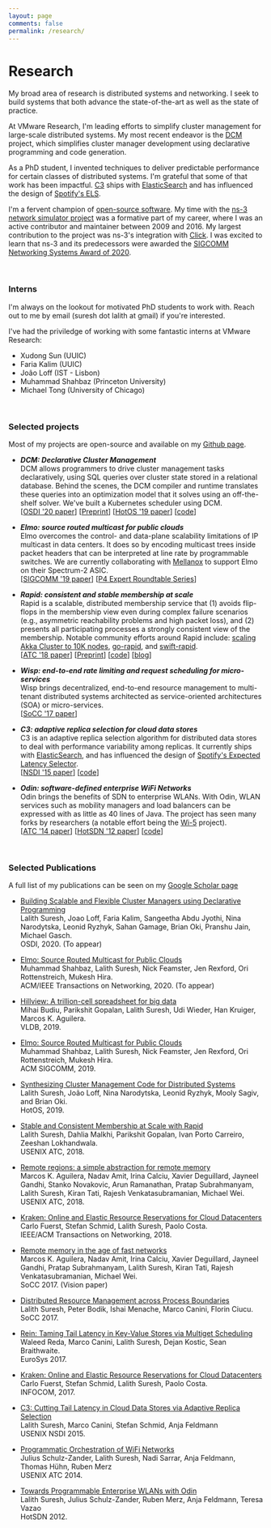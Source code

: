 ```yaml
---
layout: page
comments: false
permalink: /research/
---
```


# Research

My broad area of research is distributed systems and networking. 
I seek to build systems that both advance the state-of-the-art as well
as the state of practice.

At VMware
Research, I'm leading efforts to simplify cluster management for large-scale
distributed systems.
My most recent endeavor is the [DCM](/papers/dcm-osdi2020.pdf) project,
which simplifies cluster manager development using declarative programming and
code generation.  

As a PhD student, I invented techniques to deliver predictable performance for
certain classes of distributed systems. I'm grateful that some of that work has
been impactful.
[C3](https://www.usenix.org/system/files/conference/nsdi15/nsdi15-paper-suresh.pdf)
ships with
[ElasticSearch](https://www.elastic.co/blog/improving-response-latency-in-elasticsearch-with-adaptive-replica-selection)
and has influenced the design of [Spotify's
ELS](https://labs.spotify.com/2015/12/09/els-part-2/).

I'm a fervent champion of [open-source software](https://github.com/lalithsuresh/).  My
time with the [ns-3 network simulator project](https://www.nsnam.org/) was a
formative part of my career, where I was an active contributor and maintainer
between 2009 and 2016. My largest contribution to the project was ns-3's
integration with [Click](https://github.com/kohler/click). I was excited to
learn that ns-3 and its predecessors were awarded the [SIGCOMM Networking
Systems Award of
2020](https://www.sigcomm.org/content/sigcomm-networking-systems-award).


<br>

### Interns

I'm always on the lookout for motivated PhD students to work with. Reach
out to me by email (suresh dot lalith at gmail) if you're interested.

I've had the priviledge of working with some fantastic interns at VMware Research:

* Xudong Sun (UUIC)
* Faria Kalim (UUIC)
* João Loff (IST - Lisbon)
* Muhammad Shahbaz (Princeton University)
* Michael Tong (University of Chicago)

<br>

### Selected projects

Most of my projects are open-source and available on my [Github page](http://github.com/lalithsuresh).

* **_DCM: Declarative Cluster Management_**<br>
  DCM allows programmers to drive cluster management tasks declaratively, using
  SQL queries over cluster state stored in a relational database. Behind the scenes,
  the DCM compiler and runtime translates these queries into an optimization model
  that it solves using an off-the-shelf solver. We've built a Kubernetes scheduler using DCM.<br> 
  [[OSDI '20 paper](/papers/dcm-osdi2020.pdf)] [[Preprint](https://arxiv.org/pdf/1909.03130.pdf)] [[HotOS '19 paper](https://dl.acm.org/citation.cfm?id=3321444)] [[code](https://github.com/vmware/declarative-cluster-management/)]

* **_Elmo: source routed multicast for public clouds_**  
  Elmo overcomes the control- and data-plane scalability limitations of IP multicast in
  data centers. It does so by  encoding  multicast trees inside packet headers 
  that can be interpreted at line rate by programmable switches.
  We are currently collaborating with [Mellanox](https://mshahbaz.gitlab.io/files/p4summit20-elmo.pdf) to support Elmo 
  on their Spectrum-2 ASIC.<br>
  [[SIGCOMM '19 paper](https://dlnext.acm.org/doi/abs/10.1145/3341302.3342066)] [[P4 Expert Roundtable Series](https://mshahbaz.gitlab.io/files/p4summit20-elmo.pdf)]

* **_Rapid: consistent and stable membership at scale_**  
  Rapid is a scalable, distributed membership service that (1) avoids flip-flops in
  the membership view even during complex failure scenarios (e.g., asymmetric
  reachability problems and high packet loss), and (2) presents all participating
  processes a strongly consistent view of the membership. Notable community efforts around
  Rapid include: [scaling Akka Cluster to 10K nodes](https://manuel.bernhardt.io/2020/04/30/10000-node-cluster-with-akka-and-rapid/),
  [go-rapid](https://github.com/casualjim/go-rapid), and [swift-rapid](https://github.com/manuelbernhardt/swift-rapid). <br>
  [[ATC '18 paper](https://www.usenix.org/conference/atc18/presentation/suresh)] [[Preprint](https://arxiv.org/pdf/1803.03620.pdf)] [[code](http://github.com/lalithsuresh/rapid/)] [[blog](http://lalith.in/2018/09/13/Rapid/)]

* **_Wisp: end-to-end rate limiting and request scheduling for micro-services_**  
  Wisp brings decentralized, end-to-end resource management to multi-tenant
  distributed systems architected as service-oriented architectures (SOA) or
  micro-services.<br> 
  [[SoCC '17 paper](https://dl.acm.org/citation.cfm?id=3132020)]


* **_C3: adaptive replica selection for cloud data stores_**  
  C3 is an adaptive replica selection algorithm for distributed
  data stores to deal with performance
  variability among replicas.  It currently ships
  with
  [ElasticSearch](https://www.elastic.co/blog/improving-response-latency-in-elasticsearch-with-adaptive-replica-selection),
  and has influenced the design of [Spotify's Expected Latency Selector](https://labs.spotify.com/2015/12/09/els-part-2/).<br> [[NSDI '15 paper](https://www.usenix.org/system/files/conference/nsdi15/nsdi15-paper-suresh.pdf)] [[code](http://github.com/lalithsuresh/cassandra-c3)]

* **_Odin: software-defined enterprise WiFi Networks_**  
  Odin brings the benefits of SDN to enterprise WLANs.  With Odin, WLAN services
  such as mobility managers and load balancers can be expressed with as little as
  40 lines of Java. The project has seen many forks by researchers (a notable
  effort being the [Wi-5](https://github.com/Wi5) project).<br> [[ATC '14 paper](https://www.usenix.org/system/files/conference/atc14/atc14-paper-schulz_zander.pdf)]
  [[HotSDN '12 paper](https://conferences.sigcomm.org/sigcomm/2012/paper/hotsdn/p115.pdf)] [[code](https://github.com/lalithsuresh/odin)]



<br>

### Selected Publications

A full list of my publications can be seen on my [Google Scholar page](https://scholar.google.com/citations?user=GRZxJIsAAAAJ&hl=en)


* [Building Scalable and Flexible Cluster Managers using Declarative Programming](/papers/dcm-osdi2020.pdf)  
  Lalith Suresh, Joao Loff, Faria Kalim, Sangeetha Abdu Jyothi, Nina Narodytska, Leonid Ryzhyk, Sahan Gamage, Brian Oki, Pranshu Jain, Michael Gasch.  
  OSDI, 2020. (To appear)


* [Elmo: Source Routed Multicast for Public Clouds]()  
  Muhammad Shahbaz, Lalith Suresh, Nick Feamster, Jen Rexford, Ori Rottenstreich, Mukesh Hira.  
  ACM/IEEE Transactions on Networking, 2020. (To appear)


* [Hillview: A trillion-cell spreadsheet for big data](https://dl.acm.org/citation.cfm?id=3360355)  
  Mihai Budiu, Parikshit Gopalan, Lalith Suresh, Udi Wieder, Han Kruiger, Marcos K. Aguilera.  
  VLDB, 2019.


* [Elmo: Source Routed Multicast for Public Clouds](https://dl.acm.org/citation.cfm?id=3342066)  
  Muhammad Shahbaz, Lalith Suresh, Nick Feamster, Jen Rexford, Ori Rottenstreich, Mukesh Hira.  
  ACM SIGCOMM, 2019.


* [Synthesizing Cluster Management Code for Distributed Systems](https://dl.acm.org/citation.cfm?id=3321444)  
  Lalith Suresh, João Loff, Nina Narodytska, Leonid Ryzhyk, Mooly Sagiv, and Brian Oki.  
  HotOS, 2019.


* [Stable and Consistent Membership at Scale with Rapid](https://www.usenix.org/conference/atc18/presentation/suresh)  
  Lalith Suresh, Dahlia Malkhi, Parikshit Gopalan, Ivan Porto Carreiro, Zeeshan Lokhandwala.  
  USENIX ATC, 2018.


* [Remote regions: a simple abstraction for remote memory](https://www.usenix.org/conference/atc18/presentation/aguilera)  
  Marcos K. Aguilera, Nadav Amit, Irina Calciu, Xavier Deguillard, Jayneel Gandhi, Stanko Novakovic, Arun Ramanathan, Pratap Subrahmanyam, Lalith Suresh, Kiran Tati, Rajesh Venkatasubramanian, Michael Wei.  
  USENIX ATC, 2018.


* [Kraken: Online and Elastic Resource Reservations for Cloud Datacenters](http://ieeexplore.ieee.org/abstract/document/8234676/)  
  Carlo Fuerst, Stefan Schmid, Lalith Suresh, Paolo Costa.  
  IEEE/ACM Transactions on Networking, 2018.

* [Remote memory in the age of fast networks](https://dl.acm.org/authorize.cfm?key=N46857)  
  Marcos K. Aguilera, Nadav Amit, Irina Calciu, Xavier Deguillard, Jayneel Gandhi, Pratap Subrahmanyam, Lalith Suresh, Kiran Tati, Rajesh Venkatasubramanian, Michael Wei.  
  SoCC 2017. (Vision paper)

* [Distributed Resource Management across Process Boundaries](https://dl.acm.org/authorize.cfm?key=N46895)  
  Lalith Suresh, Peter Bodik, Ishai Menache, Marco Canini, Florin Ciucu.  
  SoCC 2017.

* [Rein: Taming Tail Latency in Key-Value Stores via Multiget Scheduling](http://dl.acm.org/citation.cfm?id=3064209&dl=ACM&coll=DL&CFID=784015424&CFTOKEN=62413457)  
  Waleed Reda, Marco Canini, Lalith Suresh, Dejan Kostic, Sean Braithwaite.  
  EuroSys 2017.

* [Kraken: Online and Elastic Resource Reservations for Cloud Datacenters](https://ieeexplore.ieee.org/document/7524466/)  
  Carlo Fuerst, Stefan Schmid, Lalith Suresh, Paolo Costa.  
  INFOCOM, 2017.

* [C3: Cutting Tail Latency in Cloud Data Stores via Adaptive Replica Selection](https://www.usenix.org/system/files/conference/nsdi15/nsdi15-paper-suresh.pdf)  
  Lalith Suresh, Marco Canini, Stefan Schmid, Anja Feldmann  
  USENIX NSDI 2015.  

* [Programmatic Orchestration of WiFi Networks](https://www.usenix.org/system/files/conference/atc14/atc14-paper-schulz_zander.pdf)  
  Julius Schulz-Zander, Lalith Suresh, Nadi Sarrar, Anja Feldmann, Thomas Hühn, Ruben Merz  
  USENIX ATC 2014.

* [Towards Programmable Enterprise WLANs with Odin](http://conferences.sigcomm.org/sigcomm/2012/paper/hotsdn/p115.pdf)  
  Lalith Suresh, Julius Schulz-Zander, Ruben Merz, Anja Feldmann, Teresa Vazao  
  HotSDN 2012.

